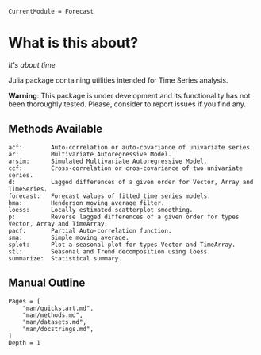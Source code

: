 ```@meta
CurrentModule = Forecast
```

# What is this about?

*It's about time*

Julia package containing utilities intended for Time Series analysis.

**Warning**: This package is under development and its functionality has not been thoroughly tested. Please, consider to report issues if you find any.

## Methods Available


    acf:        Auto-correlation or auto-covariance of univariate series. 
    ar:         Multivariate Autoregressive Model.
    arsim:      Simulated Multivariate Autoregressive Model.
    ccf:        Cross-correlation or cros-covariance of two univariate series.
    d:          Lagged differences of a given order for Vector, Array and TimeSeries.
    forecast:   Forecast values of fitted time series models.
    hma:        Henderson moving average filter.
    loess:      Locally estimated scatterplot smoothing.
    p:          Reverse lagged differences of a given order for types Vector, Array and TimeArray.
    pacf:       Partial Auto-correlation function.
    sma:        Simple moving average.
    splot:      Plot a seasonal plot for types Vector and TimeArray.
    stl:        Seasonal and Trend decomposition using loess.
    summarize:  Statistical summary.
	

## Manual Outline

```@contents
Pages = [
    "man/quickstart.md",
    "man/methods.md",
    "man/datasets.md",
    "man/docstrings.md",		
]
Depth = 1
```
